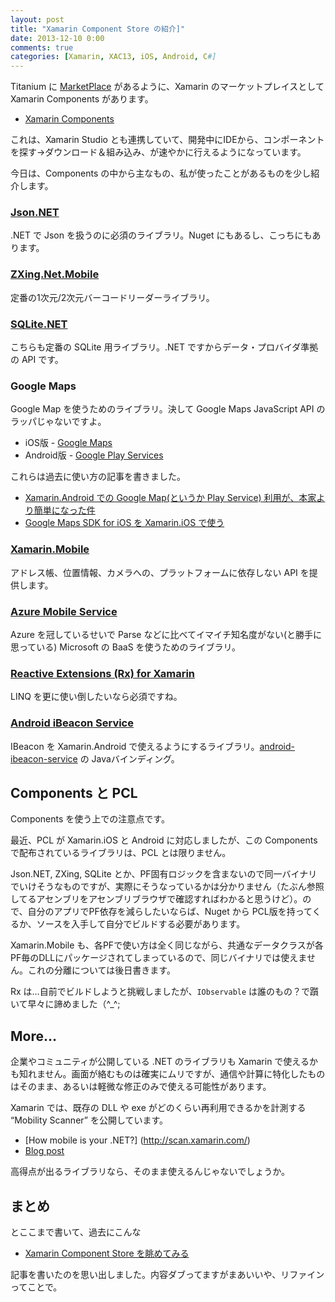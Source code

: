 ```yaml
---
layout: post
title: "Xamarin Component Store の紹介]"
date: 2013-12-10 0:00
comments: true
categories: [Xamarin, XAC13, iOS, Android, C#]
---
```

Titanium に [MarketPlace](https://marketplace.appcelerator.com/home) があるように、Xamarin のマーケットプレイスとして Xamarin Components があります。
<!--more-->
* [Xamarin Components](http://components.xamarin.com/)

これは、Xamarin Studio とも連携していて、開発中にIDEから、コンポーネントを探す→ダウンロード＆組み込み、が速やかに行えるようになっています。

今日は、Components の中から主なもの、私が使ったことがあるものを少し紹介します。

### [Json.NET](http://components.xamarin.com/view/json.net)

.NET で Json を扱うのに必須のライブラリ。Nuget にもあるし、こっちにもあります。

### [ZXing.Net.Mobile](http://components.xamarin.com/view/zxing.net.mobile)

定番の1次元/2次元バーコードリーダーライブラリ。

### [SQLite.NET](http://components.xamarin.com/view/sqlite-net)

こちらも定番の SQLite 用ライブラリ。.NET ですからデータ・プロバイダ準拠の API です。

### Google Maps

Google Map を使うためのライブラリ。決して Google Maps JavaScript API のラッパじゃないですよ。

* iOS版 - [Google Maps](http://components.xamarin.com/view/googlemapsios)
* Android版 - [Google Play Services](http://components.xamarin.com/view/googleplayservices)

これらは過去に使い方の記事を書きました。

* [Xamarin.Android での Google Map(というか Play Service) 利用が、本家より簡単になった件](http://qiita.com/amay077/items/14191c808e9cac4eae2c)
* [Google Maps SDK for iOS を Xamarin.iOS で使う](http://qiita.com/amay077/items/db2c2d5d0060ba65a0e8)

### [Xamarin.Mobile](http://components.xamarin.com/view/xamarin.mobile)

アドレス帳、位置情報、カメラへの、プラットフォームに依存しない API を提供します。

### [Azure Mobile Service](http://components.xamarin.com/view/azure-mobile-services)

Azure を冠しているせいで Parse などに比べてイマイチ知名度がない(と勝手に思っている) Microsoft の BaaS を使うためのライブラリ。

### [Reactive Extensions (Rx) for Xamarin](http://components.xamarin.com/view/rxforxamarin)

LINQ を更に使い倒したいなら必須ですね。

### [Android iBeacon Service](http://components.xamarin.com/view/xamarin-android-ibeacon-service)

IBeacon を Xamarin.Android で使えるようにするライブラリ。[android-ibeacon-service](https://github.com/RadiusNetworks/android-ibeacon-service) の Javaバインディング。

## Components と PCL

Components を使う上での注意点です。

最近、PCL が Xamarin.iOS と Android に対応しましたが、この Components で配布されているライブラリは、PCL とは限りません。

Json.NET, ZXing, SQLite とか、PF固有ロジックを含まないので同一バイナリでいけそうなものですが、実際にそうなっているかは分かりません（たぶん参照してるアセンブリをアセンブリブラウザで確認すればわかると思うけど）。ので、自分のアプリでPF依存を減らしたいならば、Nuget から PCL版を持ってくるか、ソースを入手して自分でビルドする必要があります。

Xamarin.Mobile も、各PFで使い方は全く同じながら、共通なデータクラスが各PF毎のDLLにパッケージされてしまっているので、同じバイナリでは使えません。これの分離については後日書きます。

Rx は…自前でビルドしようと挑戦しましたが、``IObservable`` は誰のもの？で躓いて早々に諦めました（^_^;

## More…

企業やコミュニティが公開している .NET のライブラリも Xamarin で使えるかも知れません。画面が絡むものは確実にムリですが、通信や計算に特化したものはそのまま、あるいは軽微な修正のみで使える可能性があります。

Xamarin では、既存の DLL や exe がどのくらい再利用できるかを計測する “Mobility Scanner” を公開しています。

* [How mobile is your .NET?] (http://scan.xamarin.com/)
* [Blog post](http://blog.xamarin.com/how-mobile-is-your-.net-code/)

高得点が出るライブラリなら、そのまま使えるんじゃないでしょうか。

## まとめ

とここまで書いて、過去にこんな

* [Xamarin Component Store を眺めてみる](http://qiita.com/amay077/items/811cdd8ab3d1243045b6)

記事を書いたのを思い出しました。内容ダブってますがまあいいや、リファインってことで。
